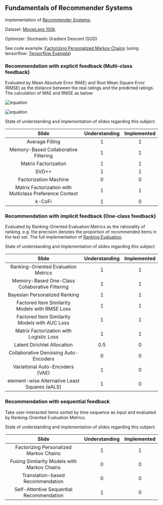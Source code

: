 ## Fundamentals of Recommender Systems
Implementation of [Recommender Systems](http://csse.szu.edu.cn/staff/panwk/recommendation/).

Dataset: [MovieLens 100k](https://grouplens.org/datasets/movielens/100k/)

Optimizer: Stochastic Gradient Descent (SGD)

See code example: [Factorizing Personalized Markov Chains](https://github.com/Chrisgreatstar/recommendation/blob/main/Recommendation%20with%20sequential%20feedback/Factorizing%20Personalized%20Markov%20Chains/implement.py) (using tensorflow: [Tensorflow Example](https://github.com/Chrisgreatstar/recommendation/blob/main/Recommendation%20with%20sequential%20feedback/Factorizing%20Personalized%20Markov%20Chains/tf_implement.py))


### Recommendation with explicit feedback (Multi-class feedback)

Evaluated by Mean Absolute Error (MAE) and Root Mean Square Error (RMSE) as the distance between the real ratings and the predicted ratings. The calculation of MAE and RMSE as below:

![equation](https://latex.codecogs.com/gif.latex?MAE&space;=&space;\sum_{(u,&space;i,&space;r_{ui})&space;\in&space;R^{te}&space;}&space;|&space;r_{ui}&space;-&space;\widehat{r}_{ui}&space;|&space;/&space;|R^{te}|)

![equation](https://latex.codecogs.com/gif.latex?RMSE&space;=&space;\sqrt{\sum_{(u,&space;i,&space;r_{ui})&space;\in&space;R^{te}&space;}&space;(&space;r_{ui}&space;-&space;\widehat{r}_{ui}&space;)&space;^&space;2&space;/&space;|R^{te}|})

State of understanding and implementation of slides regarding this subject:

|                          Slide                          | Understanding | Implemented |
|:-------------------------------------------------------:|:-------------:|:-----------:|
|                     Average Filling                     |       1       |      1      |
|           Memory-Based Collaborative Filtering          |       1       |      1      |
|                   Matrix Factorization                  |       1       |      1      |
|                          SVD++                          |       1       |      1      |
|                  Factorization Machine                  |       0       |      0      |
| Matrix Factorization with Multiclass Preference Context |       1       |      1      |
|                          k-CoFi                         |       1       |      0      |

### Recommendation with implicit feedback (One-class feedback)

Evaluated by Ranking-Oriented Evaluation Metrics as the rationality of ranking, e.g. the precision denotes the proportion of recommended items in the test set. The full implementation of [Ranking Evaluation](https://github.com/Chrisgreatstar/recommendation/blob/main/utils/ranking_evaluation.py).

State of understanding and implementation of slides regarding this subject:

|                      Slide                     | Understanding | Implemented |
|:----------------------------------------------:|:-------------:|:-----------:|
|       Ranking-Oriented Evaluation Metrics      |       1       |      1      |
| Memory-Based One-Class Collaborative Filtering |       1       |      1      |
|          Bayesian Personalized Ranking         |       1       |      1      |
| Factored Item Similarity Models with RMSE Loss |       1       |      1      |
|  Factored Item Similarity Models with AUC Loss |       1       |      1      |
|     Matrix Factorization with Logistic Loss    |       1       |      1      |
|           Latent Dirichlet Allocation          |       0.5     |      0      |
|      Collaborative Denoising Auto-Encoders     |       0       |      0      |
|         Variational Auto-Encoders (VAE)        |       1       |      0      |
|  element-wise Alternative Least Squares (eALS) |       1       |      0      |

### Recommendation with sequential feedback
Take user-interacted items sorted by time sequence as input and evaluated by Ranking-Oriented Evaluation Metrics.

State of understanding and implementation of slides regarding this subject:

|                     Slide                     | Understanding | Implemented |
|:---------------------------------------------:|:-------------:|:-----------:|
|     Factorizing Personalized Markov Chains    |       1       |      1      |
|  Fusing Similarity Models with Markov Chains  |       0       |      0      |
|        Translation-based Recommendation       |       0       |      0      |
|    Self-Attentive Sequential Recommendation   |       1       |      0      |


